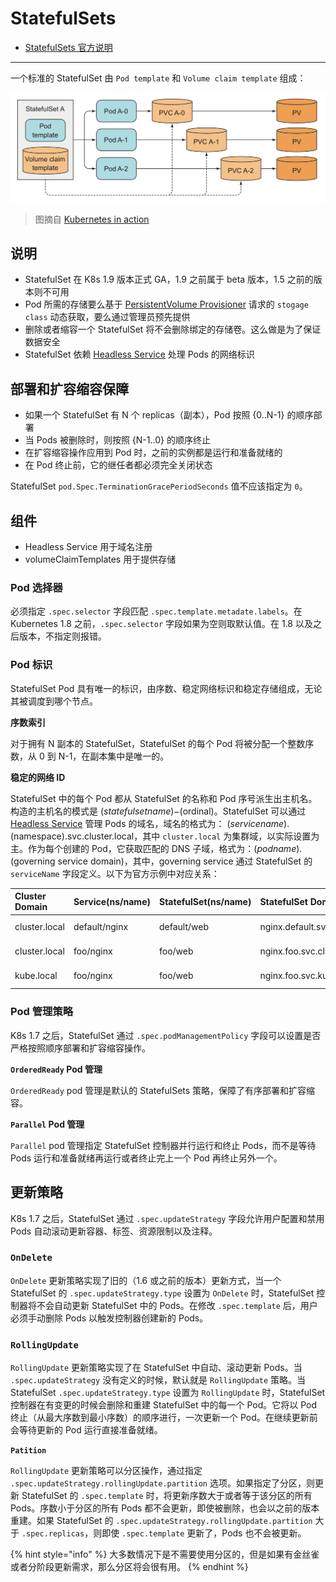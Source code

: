 # StatefulSets

* [StatefulSets 官方说明](https://kubernetes.io/docs/concepts/workloads/controllers/statefulset/#deployment-and-scaling-guarantees)

---

一个标准的 StatefulSet 由 `Pod template` 和 `Volume claim template` 组成：

![](images/StatefulSet.png)

> 图摘自 [Kubernetes in action](https://www.manning.com/books/kubernetes-in-action)

## 说明

* StatefulSet 在 K8s 1.9 版本正式 GA，1.9 之前属于 beta 版本，1.5 之前的版本则不可用
* Pod 所需的存储要么基于 [PersistentVolume Provisioner](https://github.com/kubernetes/examples/tree/master/staging/persistent-volume-provisioning/README.md) 请求的 `stogage class` 动态获取，要么通过管理员预先提供
* 删除或者缩容一个 StatefulSet 将不会删除绑定的存储卷。这么做是为了保证数据安全
* StatefulSet 依赖 [Headless Service](https://kubernetes.io/docs/concepts/services-networking/service/#headless-services) 处理 Pods 的网络标识

## 部署和扩容缩容保障

* 如果一个 StatefulSet 有 N 个 replicas（副本），Pod 按照 {0..N-1} 的顺序部署
* 当 Pods 被删除时，则按照 {N-1..0} 的顺序终止
* 在扩容缩容操作应用到 Pod 时，之前的实例都是运行和准备就绪的
* 在 Pod 终止前，它的继任者都必须完全关闭状态

StatefulSet `pod.Spec.TerminationGracePeriodSeconds` 值不应该指定为 `0`。

## 组件

* Headless Service 用于域名注册
* volumeClaimTemplates 用于提供存储

### Pod 选择器

必须指定 `.spec.selector` 字段匹配 `.spec.template.metadate.labels`。在 Kubernetes 1.8 之前，`.spec.selector` 字段如果为空则取默认值。在 1.8 以及之后版本，不指定则报错。

### Pod 标识

StatefulSet Pod 具有唯一的标识，由序数、稳定网络标识和稳定存储组成，无论其被调度到哪个节点。

__序数索引__

对于拥有 N 副本的 StatefulSet，StatefulSet 的每个 Pod 将被分配一个整数序数，从 0 到 N-1，在副本集中是唯一的。

__稳定的网络 ID__

StatefulSet 中的每个 Pod 都从 StatefulSet 的名称和 Pod 序号派生出主机名。构造的主机名的模式是 $(statefulset name)-$(ordinal)。StatefulSet 可以通过 [Headless Service](https://kubernetes.io/docs/concepts/services-networking/service/#headless-services) 管理 Pods 的域名，域名的格式为： $(service name).$(namespace).svc.cluster.local，其中 `cluster.local` 为集群域，以实际设置为主。作为每个创建的 Pod，它获取匹配的 DNS 子域，格式为：$(podname).$(governing service domain)，其中，governing service 通过 StatefulSet 的 `serviceName` 字段定义。以下为官方示例中对应关系：

| Cluster Domain | Service(ns/name) | StatefulSet(ns/name) | StatefulSet Domain | Pod DNS | Pod Hostname
| :-- | :-- | :-- | :-- | :-- | :--
| cluster.local | default/nginx | default/web | nginx.default.svc.cluster.local | web-{0..N-1}.nginx.default.svc.cluster.local |	web-{0..N-1}
| cluster.local	| foo/nginx	| foo/web | nginx.foo.svc.cluster.local	| web-{0..N-1}.nginx.foo.svc.cluster.local |web-{0..N-1}
| kube.local | foo/nginx |	foo/web | nginx.foo.svc.kube.local | web-{0..N-1}.nginx.foo.svc.kube.local | web-{0..N-1}


### Pod 管理策略

K8s 1.7 之后，StatefulSet 通过 `.spec.podManagementPolicy` 字段可以设置是否严格按照顺序部署和扩容缩容操作。

__`OrderedReady` Pod 管理__

`OrderedReady` pod 管理是默认的 StatefulSets 策略，保障了有序部署和扩容缩容。

__`Parallel` Pod 管理__

`Parallel` pod 管理指定 StatefulSet 控制器并行运行和终止 Pods，而不是等待 Pods 运行和准备就绪再运行或者终止完上一个 Pod 再终止另外一个。

## 更新策略

K8s 1.7 之后，StatefulSet 通过 `.spec.updateStrategy` 字段允许用户配置和禁用 Pods 自动滚动更新容器、标签、资源限制以及注释。

### `OnDelete`

`OnDelete` 更新策略实现了旧的（1.6 或之前的版本）更新方式，当一个 StatefulSet 的 `.spec.updateStrategy.type` 设置为 `OnDelete` 时，StatefulSet 控制器将不会自动更新 StatefulSet 中的 Pods。在修改 `.spec.template` 后，用户必须手动删除 Pods 以触发控制器创建新的 Pods。

### `RollingUpdate`

`RollingUpdate` 更新策略实现了在 StatefulSet 中自动、滚动更新 Pods。当 `.spec.updateStrategy` 没有定义的时候，默认就是 `RollingUpdate` 策略。当 StatefulSet `.spec.updateStrategy.type` 设置为 `RollingUpdate` 时，StatefulSet 控制器在有变更的时候会删除和重建 StatefulSet 中的每一个 Pod。它将以 Pod 终止（从最大序数到最小序数）的顺序进行，一次更新一个 Pod。在继续更新前会等待更新的 Pod 运行直接准备就绪。

__`Patition`__

`RollingUpdate` 更新策略可以分区操作，通过指定 `.spec.updateStrategy.rollingUpdate.partition` 选项。如果指定了分区，则更新 StatefulSet 的 `.spec.template` 时，将更新序数大于或者等于该分区的所有 Pods。序数小于分区的所有 Pods 都不会更新，即使被删除，也会以之前的版本重建。如果 StatefulSet 的 `.spec.updateStrategy.rollingUpdate.partition` 大于 `.spec.replicas`，则即使 `.spec.template` 更新了，Pods 也不会被更新。

{% hint style="info" %}
大多数情况下是不需要使用分区的，但是如果有金丝雀或者分阶段更新需求，那么分区将会很有用。
{% endhint %}
